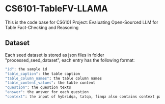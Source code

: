 # CS6101-TableFV-LLAMA
This is the code base for CS6101 Project: Evaluating Open-Sourced LLM for Table Fact-Checking and Reasoning

## Dataset

Each seed dataset is stored as json files in folder "processed_seed_dataset", each entry has the following format:

```bash
"id": the sample id
"table_caption": the table caption
"table_column_names": the table column names
"table_content_values": the table content
"question": the question texts
"answer": the answer for each question
"context": the input of hybridqa, tatqa, finqa also contains context paragraph.
```
